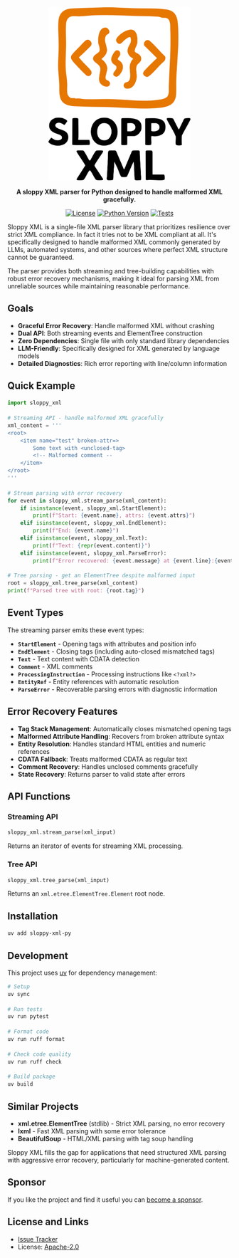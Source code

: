 <div align="center">
  <img src="https://github.com/mitsuhiko/sloppy-xml-py/raw/main/logo.svg" alt="" width=320>
  <p><strong>A sloppy XML parser for Python designed to handle malformed XML gracefully.</strong></p>

[![License](https://img.shields.io/badge/license-MIT-blue.svg)](https://github.com/mitsuhiko/sloppy-xml-py/blob/main/LICENSE)
[![Python Version](https://img.shields.io/badge/python-3.8%2B-blue.svg)](https://python.org)
[![Tests](https://img.shields.io/badge/tests-passing-green.svg)](https://github.com/mitsuhiko/sloppy-xml-py)

</div>

Sloppy XML is a single-file XML parser library that prioritizes resilience over strict XML compliance. In fact it tries not to be XML compliant at all. It's specifically designed to handle malformed XML commonly generated by LLMs, automated systems, and other sources where perfect XML structure cannot be guaranteed.

The parser provides both streaming and tree-building capabilities with robust error recovery mechanisms, making it ideal for parsing XML from unreliable sources while maintaining reasonable performance.

## Goals

* **Graceful Error Recovery**: Handle malformed XML without crashing
* **Dual API**: Both streaming events and ElementTree construction
* **Zero Dependencies**: Single file with only standard library dependencies
* **LLM-Friendly**: Specifically designed for XML generated by language models
* **Detailed Diagnostics**: Rich error reporting with line/column information

## Quick Example

```python
import sloppy_xml

# Streaming API - handle malformed XML gracefully
xml_content = '''
<root>
    <item name="test" broken-attr=>
        Some text with <unclosed-tag>
        <!-- Malformed comment --
    </item>
</root>
'''

# Stream parsing with error recovery
for event in sloppy_xml.stream_parse(xml_content):
    if isinstance(event, sloppy_xml.StartElement):
        print(f"Start: {event.name}, attrs: {event.attrs}")
    elif isinstance(event, sloppy_xml.EndElement):
        print(f"End: {event.name}")
    elif isinstance(event, sloppy_xml.Text):
        print(f"Text: {repr(event.content)}")
    elif isinstance(event, sloppy_xml.ParseError):
        print(f"Error recovered: {event.message} at {event.line}:{event.column}")

# Tree parsing - get an ElementTree despite malformed input
root = sloppy_xml.tree_parse(xml_content)
print(f"Parsed tree with root: {root.tag}")
```

## Event Types

The streaming parser emits these event types:

* **`StartElement`** - Opening tags with attributes and position info
* **`EndElement`** - Closing tags (including auto-closed mismatched tags)
* **`Text`** - Text content with CDATA detection
* **`Comment`** - XML comments
* **`ProcessingInstruction`** - Processing instructions like `<?xml?>`
* **`EntityRef`** - Entity references with automatic resolution
* **`ParseError`** - Recoverable parsing errors with diagnostic information

## Error Recovery Features

* **Tag Stack Management**: Automatically closes mismatched opening tags
* **Malformed Attribute Handling**: Recovers from broken attribute syntax
* **Entity Resolution**: Handles standard HTML entities and numeric references
* **CDATA Fallback**: Treats malformed CDATA as regular text
* **Comment Recovery**: Handles unclosed comments gracefully
* **State Recovery**: Returns parser to valid state after errors

## API Functions

### Streaming API

```python
sloppy_xml.stream_parse(xml_input)
```

Returns an iterator of events for streaming XML processing.

### Tree API  

```python
sloppy_xml.tree_parse(xml_input)
```

Returns an `xml.etree.ElementTree.Element` root node.

## Installation

```bash
uv add sloppy-xml-py
```

## Development

This project uses [uv](https://github.com/astral-sh/uv) for dependency management:

```bash
# Setup
uv sync

# Run tests
uv run pytest

# Format code
uv run ruff format

# Check code quality
uv run ruff check

# Build package
uv build
```

## Similar Projects

* **xml.etree.ElementTree** (stdlib) - Strict XML parsing, no error recovery
* **lxml** - Fast XML parsing with some error tolerance
* **BeautifulSoup** - HTML/XML parsing with tag soup handling

Sloppy XML fills the gap for applications that need structured XML parsing with aggressive error recovery, particularly for machine-generated content.

## Sponsor

If you like the project and find it useful you can [become a
sponsor](https://github.com/sponsors/mitsuhiko).

## License and Links

- [Issue Tracker](https://github.com/mitsuhiko/sloppy-xml-py/issues)
- License: [Apache-2.0](https://github.com/mitsuhiko/sloppy-xml-py/blob/main/LICENSE)